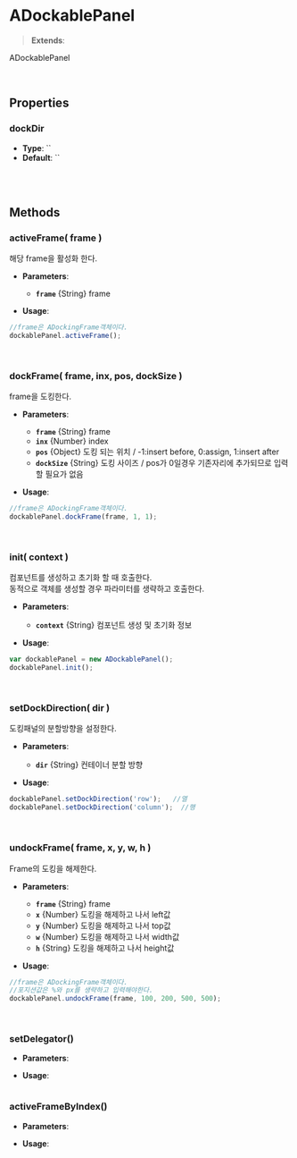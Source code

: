 # ADockablePanel
> **Extends**: 

ADockablePanel

<br/>

## Properties


### dockDir



* **Type**: ``
* **Default**: ``

<br/>
<br/>

## Methods

### activeFrame( frame )

해당 frame을 활성화 한다.

* **Parameters**: 
	* **`frame`** {String} frame

* **Usage**: 
```js
//frame은 ADockingFrame객체이다.
dockablePanel.activeFrame();
```

<br/>

### dockFrame( frame, inx, pos, dockSize )

frame을 도킹한다.

* **Parameters**: 
	* **`frame`** {String} frame
	* **`inx`** {Number} index
	* **`pos`** {Object} 도킹 되는 위치 / -1:insert before, 0:assign, 1:insert after
	* **`dockSize`** {String} 도킹 사이즈 / pos가 0일경우 기존자리에 추가되므로 입력할 필요가 없음

* **Usage**: 
```js
//frame은 ADockingFrame객체이다.
dockablePanel.dockFrame(frame, 1, 1);
```

<br/>

### init( context )

컴포넌트를 생성하고 초기화 할 때 호출한다.<br>동적으로 객체를 생성할 경우 파라미터를 생략하고 호출한다.

* **Parameters**: 
	* **`context`** {String} 컴포넌트 생성 및 초기화 정보

* **Usage**: 
```js
var dockablePanel = new ADockablePanel();
dockablePanel.init();
```

<br/>

### setDockDirection( dir )

도킹패널의 분할방향을 설정한다.

* **Parameters**: 
	* **`dir`** {String} 컨테이너 분할 방향

* **Usage**: 
```js
dockablePanel.setDockDirection('row');   //열
dockablePanel.setDockDirection('column');  //행
```

<br/>

### undockFrame( frame, x, y, w, h )

Frame의 도킹을 해제한다.

* **Parameters**: 
	* **`frame`** {String} frame
	* **`x`** {Number} 도킹을 해제하고 나서 left값
	* **`y`** {Number} 도킹을 해제하고 나서 top값
	* **`w`** {Number} 도킹을 해제하고 나서 width값
	* **`h`** {String} 도킹을 해제하고 나서 height값

* **Usage**: 
```js
//frame은 ADockingFrame객체이다.
//포지션값은 %와 px를 생략하고 입력해야한다.
dockablePanel.undockFrame(frame, 100, 200, 500, 500);
```

<br/>

### setDelegator()



* **Parameters**: 

* **Usage**: 
```js

```


### activeFrameByIndex()



* **Parameters**: 

* **Usage**: 
```js

```

